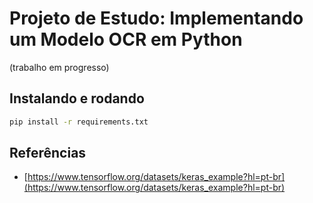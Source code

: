 # Projeto de Estudo: Implementando um Modelo OCR em Python

(trabalho em progresso)


## Instalando e rodando

```bash
pip install -r requirements.txt
```

## Referências

* [https://www.tensorflow.org/datasets/keras_example?hl=pt-br](https://www.tensorflow.org/datasets/keras_example?hl=pt-br)
